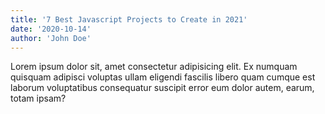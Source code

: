 ```yaml
---
title: '7 Best Javascript Projects to Create in 2021'
date: '2020-10-14'
author: 'John Doe'
---
```


Lorem ipsum dolor sit, amet consectetur adipisicing elit. Ex numquam quisquam adipisci voluptas ullam eligendi fascilis libero quam cumque est laborum voluptatibus consequatur suscipit error eum dolor autem, earum, totam ipsam?
